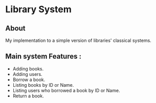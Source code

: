 # Library System

  ## About
  
  My implementation to a simple version of libraries' classical systems.
  
  ## Main system Features :

  * Adding books.
  * Adding users.
  * Borrow a book.
  * Listing books by ID or Name.
  * Listing users who borrowed a book by ID or Name.
  * Return a book.





